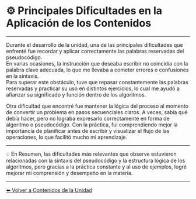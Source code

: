 # ⚙️ Principales Dificultades en la Aplicación de los Contenidos  

---

Durante el desarrollo de la unidad, una de las principales dificultades que enfrenté fue recordar y aplicar correctamente las palabras reservadas del pseudocódigo.  
En varias ocasiones, la instrucción que deseaba escribir no coincidía con la palabra clave adecuada, lo que me llevaba a cometer errores o confusiones en la sintaxis.  
Para superar este obstáculo, tuve que repasar constantemente las palabras reservadas y practicar su uso en distintos ejercicios, lo cual me ayudó a afianzar su significado y función dentro de los algoritmos.  

Otra dificultad que encontré fue mantener la lógica del proceso al momento de convertir un problema en pasos secuenciales claros. A veces, sabía qué debía hacer, pero no lograba expresarlo correctamente en forma de algoritmo o pseudocódigo. Con la práctica, fui comprendiendo mejor la importancia de planificar antes de escribir y visualizar el flujo de las operaciones, lo que facilitó mucho mi aprendizaje.  

---

💡 En Resumen, las dificultades más relevantes que observe estuvieron relacionadas con la sintaxis del pseudocódigo y la estructura lógica de los algoritmos, pero gracias a la práctica constante y al uso de ejemplos, logré mejorar mi comprensión y desempeño en la materia.  

---

[⬅️ Volver a Contenidos de la Unidad](../../Entrada/Contenidos.md)


